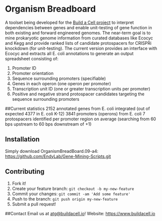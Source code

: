 # Organism Breadboard
A toolset being developed for the [Build a Cell project](http://www.buildacell.io) to interpret dependencies between genes and enable unit-testing of gene function in both existing and forward engineered genomes. The near-term goal is to mine prokaryotic genome information from curated databases like Ecocyc and Kegg and provide ranked lists of candidate protospacers for CRISPRi knockdown (for unit-testing). The current version provides an interface with Ecocyc and extracts all E. coli annotations to generate an output spreadsheet consisting of:
1. Promoter ID
2. Promoter orientation
3. Sequence surrounding promoters (specifiable)
4. Genes in each operon (one operon per promoter)
5. Transcription unit ID (one or greater transcription units per promoter)
6. Positive and negative strand protospacer candidates targeting the sequence surrounding promoters

##Current statistics
2152 annotated genes from E. coli integrated (out of expected 4377 in E. coli K-12)
3841 promoters (operons) from E. coli
7 protospacers identified per promoter region on average (searching from 60 bps upstream to 60 bps downstream of +1)

## Installation
Simply download OrganismBreadBoard.09-a4:
https://github.com/EndyLab/Gene-Mining-Scripts.git

## Contributing
1. Fork it!
2. Create your feature branch: `git checkout -b my-new-feature`
3. Commit your changes: `git commit -am 'Add some feature'`
4. Push to the branch: `git push origin my-new-feature`
5. Submit a pull request!

##Contact
Email us at atg@buildacell.io!
Website: https://www.buildacell.io
